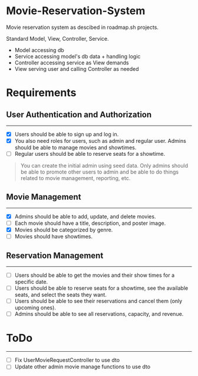 # Movie-Reservation-System
Movie reservation system as descibed in roadmap.sh projects.

Standard Model, View, Controller, Service.
- Model accessing db
- Service accessing model's db data + handling logic
- Controller accessing service as View demands
- View serving user and calling Controller as needed

# Requirements

## User Authentication and Authorization
---
- [X] Users should be able to sign up and log in.
- [X] You also need roles for users, such as admin and regular user. Admins should be able to manage movies and showtimes.
- [ ] Regular users should be able to reserve seats for a showtime.

> You can create the initial admin using seed data. Only admins should be able to promote other users to admin and be able to do things related to movie management, reporting, etc.

## Movie Management
---
- [X] Admins should be able to add, update, and delete movies.
- [ ] Each movie should have a title, description, and poster image.
- [X] Movies should be categorized by genre.
- [ ] Movies should have showtimes.

## Reservation Management
---
- [ ] Users should be able to get the movies and their show times for a specific date.
- [ ] Users should be able to reserve seats for a showtime, see the available seats, and select the seats they want.
- [ ] Users should be able to see their reservations and cancel them (only upcoming ones).
- [ ] Admins should be able to see all reservations, capacity, and revenue.

# ToDo
---
- [ ] Fix UserMovieRequestController to use dto
- [ ] Update other admin movie manage functions to use dto